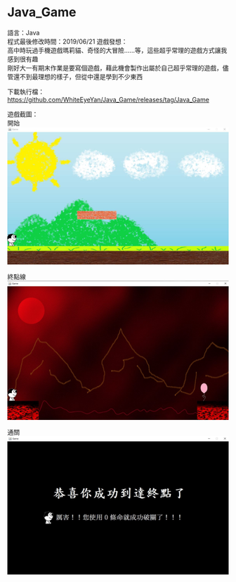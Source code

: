 # Java_Game
語言：Java  
程式最後修改時間：2019/06/21
遊戲發想：  
高中時玩過手機遊戲瑪莉貓、奇怪的大冒險......等，這些超乎常理的遊戲方式讓我感到很有趣  
剛好大一有期末作業是要寫個遊戲，藉此機會製作出屬於自己超乎常理的遊戲，儘管還不到最理想的樣子，但從中還是學到不少東西  
  
下載執行檔：https://github.com/WhiteEyeYan/Java_Game/releases/tag/Java_Game  
  
  
遊戲截圖：  
開始
![image](https://github.com/WhiteEyeYan/Java_Game/blob/main/gameImage/start.jpg)  
  
終點線  
![image](https://github.com/WhiteEyeYan/Java_Game/blob/main/gameImage/finish_line.jpg)  
  
通關  
![image](https://github.com/WhiteEyeYan/Java_Game/blob/main/gameImage/end.jpg) 
